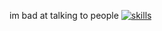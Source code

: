 im bad at talking to people
[![skills](https://skillicons.dev/icons?i=nodejs,lua,c,rust,python)](https://skillicons.dev)
